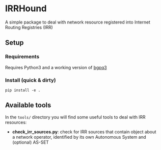 # IRRHound

A simple package to deal with network resource registered into Internet Routing Registries (IRR)

## Setup

### Requirements 

Requires Python3 and a working version of [bgpq3](https://github.com/snar/bgpq3)

### Install (quick & dirty)

`pip install -e .` 

## Available tools
In the `tools/` directory you will find some useful tools to deal with IRR resources:

- **check_irr_sources.py**: check for IRR sources that contain object about a network operator, identified by its own Autonomous System and (optional) AS-SET
